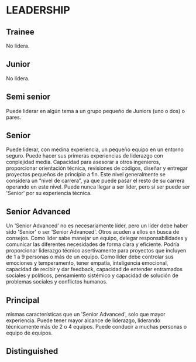 # LEADERSHIP

## Trainee

No lidera.

## Junior

No lidera.

## Semi senior

Puede liderar en algún tema a un grupo pequeño de Juniors (uno o dos) o pares.

## Senior

Puede liderar, con medina experiencia, un pequeño equipo en un entorno seguro. Puede hacer sus primeras experiencias de liderazgo con conplejidad media. Capacidad para asesorar a otros ingenieros, proporcionar orientación técnica, revisiones de códigos, diseñar y entregar proyectos pequeños de principio a fin. Este nivel generalmente se considera un “nivel de carrera”, ya que puede pasar el resto de su carrera operando en este nivel. Puede nunca llegar a ser líder, pero sí ser puede ser 'Senior' por su experiencia técnica.

## Senior Advanced

Un 'Senior Advanced' no es necesariamente líder, pero un líder debe haber sido 'Senior' o ser 'Senior Advanced'. Otros acuden a ellos en busca de consejos. Como líder sabe manejar un equipo, delegar responsabilidades y comunicar las diferentes necesidades de forma clara y eficiente. Podría proporcionar liderazgo técnico asertivamente para proyectos que incluyen de 1 a 9 personas o más de un equipo. Como líder debe controlar sus emociones y temperamento, tener empatía, inteligencia emocional, capacidad de recibir y dar feedback, capacidad de entender entramados sociales y políticos, pensamiento sistémico y capacidad de solución de problemas sociales y conflictos humanos.

## Principal

mismas características que un 'Senior Advanced', solo que mayor experiencia. Puede tener mayor alcance de liderazgo, liderando técnicamente más de 2 o 4 equipos. Puede conducir a muchas personas o equipo de equipos.

## Distinguished



